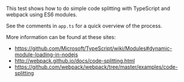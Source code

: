 This test shows how to do simple code splitting with TypeScript and webpack using
ES6 modules.

See the comments in `app.ts` for a quick overview of the process.

More information can be found at these sites:
- https://github.com/Microsoft/TypeScript/wiki/Modules#dynamic-module-loading-in-nodejs
- http://webpack.github.io/docs/code-splitting.html
- https://github.com/webpack/webpack/tree/master/examples/code-splitting